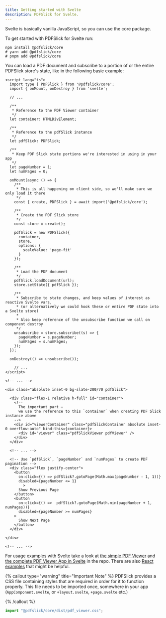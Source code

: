 ```yaml
---
title: Getting started with Svelte
description: PDFSlick for Svelte.
---
```


Svelte is basically vanilla JavaScript, so you can use the core package.

To get started with PDFSlick for Svelte run:

```shell
npm install @pdfslick/core
# yarn add @pdfslick/core
# pnpm add @pdfslick/core
```

You can load a PDF document and subscribe to a portion of or the entire PDFSlick store's state, like in the following basic example:

```svelte
<script lang="ts">
  import type { PDFSlick } from '@pdfslick/core';
  import { onMount, onDestroy } from 'svelte';

  // ...

  /**
   * Reference to the PDF Viewer container
   */
  let container: HTMLDivElement;

  /**
   * Reference to the pdfSlick instance
   */
  let pdfSlick: PDFSlick;

  /**
   * Keep PDF Slick state portions we're interested in using in your app
   */
  let pageNumber = 1;
  let numPages = 0;

  onMount(async () => {
    /**
     * This is all happening on client side, so we'll make sure we only load it there
     */
    const { create, PDFSlick } = await import('@pdfslick/core');

    /**
     * Create the PDF Slick store 
     */
    const store = create();

    pdfSlick = new PDFSlick({
      container,
      store,
      options: {
        scaleValue: 'page-fit'
      }
    });

    /**
     * Load the PDF document
     */
    pdfSlick.loadDocument(url);
    store.setState({ pdfSlick });

    /**
     * Subscribe to state changes, and keep values of interest as reactive Svelte vars, 
     * (or alternatively we could hook these or entire PDF state into a Svelte store)
     * 
     * Also keep reference of the unsubscribe function we call on component destroy
     */
    unsubscribe = store.subscribe((s) => {
      pageNumber = s.pageNumber;
      numPages = s.numPages;
    });
  });

  onDestroy(() => unsubscribe());

	// ...
</script>

<!-- ... -->

<div class="absolute inset-0 bg-slate-200/70 pdfSlick">

  <div class="flex-1 relative h-full" id="container">
    <!--
      The important part —
      we use the reference to this `container` when creating PDF Slick instance above
    -->
    <div id="viewerContainer" class="pdfSlickContainer absolute inset-0 overflow-auto" bind:this={container}>
      <div id="viewer" class="pdfSlickViewer pdfViewer" />
    </div>
  </div>

  <!-- ... -->

  <!-- Use `pdfSlick`, `pageNumber` and `numPages` to create PDF pagination -->
  <div class="flex justify-center">
    <button
      on:click={() => pdfSlick?.gotoPage(Math.max(pageNumber - 1, 1))}
      disabled={pageNumber <= 1}
		>
      Show Previous Page
    </button>
    <button
      on:click={() =>  pdfSlick?.gotoPage(Math.min(pageNumber + 1, numPages))}
      disabled={pageNumber >= numPages}
    >
      Show Next Page
    </button>
  </div>

</div>

<!-- ... -->
```

For usage examples with Svelte take a look at [the simple PDF Viewer](https://github.com/pdfslick/pdfslick/blob/main/apps/svelteweb/src/routes/simple-pdf-viewer/+page.svelte) and [the complete PDF Viewer App in Svelte](https://github.com/pdfslick/pdfslick/tree/main/apps/svelteweb/src/lib/PDFViewerApp) in the repo. There are also [React examples](https://github.com/pdfslick/pdfslick/tree/main/apps/web/examples) that might be helpful.

{% callout type="warning" title="Important Note" %}
PDFSlick provides a CSS file containing styles that are required in order for it to function properly. This file needs to be imported once, somewhere in your app (`AppComponent.svelte`, or `+layout.svelte`, `+page.svelte` etc.)

{% /callout %}

```js
import "@pdfslick/core/dist/pdf_viewer.css";
```
